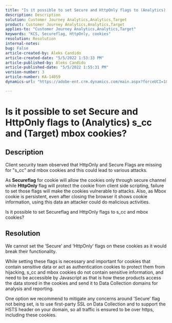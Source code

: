 ```yaml
---
title: "Is it possible to set Secure and HttpOnly flags to (Analytics) s_cc and (Target) mbox cookies?"
description: Description
solution: Customer Journey Analytics,Analytics,Target
product: Customer Journey Analytics,Analytics,Target
applies-to: "Customer Journey Analytics,Analytics,Target"
keywords: "KCS, Secureflag, HttpOnly, cookies"
resolution: Resolution
internal-notes: 
bug: False
article-created-by: Aleks Candido
article-created-date: "5/5/2022 1:53:33 PM"
article-published-by: Aleks Candido
article-published-date: "5/5/2022 1:55:31 PM"
version-number: 3
article-number: KA-14059
dynamics-url: "https://adobe-ent.crm.dynamics.com/main.aspx?forceUCI=1&pagetype=entityrecord&etn=knowledgearticle&id=96c353ba-7acc-ec11-a7b5-6045bd00d4f5"

---
```

# Is it possible to set Secure and HttpOnly flags to (Analytics) s_cc and (Target) mbox cookies?

## Description


Client security team observed that HttpOnly and Secure Flags are missing for "s_cc" and mbox cookies and this could lead to various attacks.

As <b>Secureflag</b> for cookie will allow the cookies only through secure channel while <b>HttpOnly</b> flag will protect the cookie from client side scripting, failure to set those flags will make the cookies vulnerable to attacks. Also, as Mbox cookie is persistent, even after closing the browser it shows cookie information, using this data an attacker could do malicious activities.

Is it possible to set Secureflag and HttpOnly flags to s_cc and mbox cookies?


## Resolution


We cannot set the ‘Secure’ and ‘HttpOnly’ flags on these cookies as it would break their functionality.

While setting these flags is necessary and important for cookies that contain sensitive data or act as authentication cookies to protect them from hijacking, s_cc and mbox cookies do not contain sensitive information, and need to be accessible by Javascript as that is how these products access the data stored in the cookies and send it to Data Collection domains for analysis and reporting.

One option we recommend to mitigate any concerns around ‘Secure’ flag not being set, is to use first-party SSL on Data Collection and to support the HSTS header on your domain, so all traffic is ensured to be over https, including these cookies.
